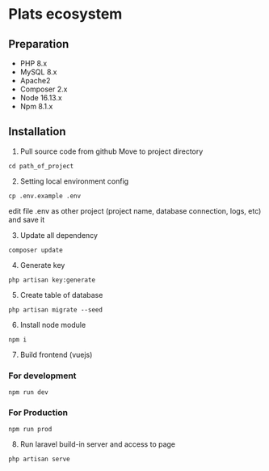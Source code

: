 # Plats ecosystem

## Preparation

-   PHP 8.x
-   MySQL 8.x
-   Apache2
-   Composer 2.x
-   Node 16.13.x
-   Npm 8.1.x

## Installation

1. Pull source code from github
   Move to project directory

`cd path_of_project`

2. Setting local environment config

`cp .env.example .env`

edit file .env as other project (project name, database connection, logs, etc) and save it

3. Update all dependency

`composer update`

4. Generate key

`php artisan key:generate`

5. Create table of database

`php artisan migrate --seed`

6. Install node module

`npm i`

7. Build frontend (vuejs)

### For development

`npm run dev`

### For Production

`npm run prod`

8. Run laravel build-in server and access to page

`php artisan serve`

<!--
sudo apt -y install php8.0-mysql
sudo apt install -y php8.0-simplexml
sudo apt-get install -y php8.0-curl
sudo apt install php8.0-mbstring
sudo apt-get install php8.1-zip

CREATE USER 'admin'@'localhost' IDENTIFIED WITH mysql_native_password BY 'Abc@123';
GRANT ALL PRIVILEGES ON *.* TO 'admin'@'localhost' WITH GRANT OPTION;
FLUSH PRIVILEGES;
mysql -u admin -p

sudo apt-get remove composer
 show DATABASES
 CREATE DATABASE plats;

APP_URL=http://localhost:3000


-->
